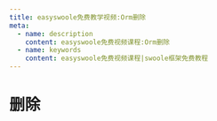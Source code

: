 ```yaml
---
title: easyswoole免费教学视频:Orm删除
meta:
  - name: description
    content: easyswoole免费视频课程:Orm删除
  - name: keywords
    content: easyswoole免费视频课程|swoole框架免费教程
---
```

# 删除
<script type="text/javascript" src="/Js/Ckplayer/ckplayer.js"></script>
<div class="video" style="width: 50rem;height: 30rem;"></div>
<script type="text/javascript">
    var videoObject = {
    		container: '.video',
    		variable: 'player',
    		video:'http://video-oss.easyswoole.com/es-orm/6.%E5%88%A0%E9%99%A4.mp4'
    	};
    var player=new ckplayer(videoObject);
</script>
